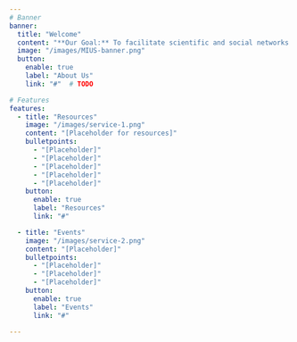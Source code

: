 ```yaml
---
# Banner
banner:
  title: "Welcome"
  content: "**Our Goal:** To facilitate scientific and social networks among graduate students and post doctoral fellows of the M. H. Mohseni Urologic Science (MIUS) Research Centre. "
  image: "/images/MIUS-banner.png"
  button:
    enable: true
    label: "About Us"
    link: "#"  # TODO

# Features
features:
  - title: "Resources"
    image: "/images/service-1.png"
    content: "[Placeholder for resources]"
    bulletpoints:
      - "[Placeholder]"
      - "[Placeholder]"
      - "[Placeholder]"
      - "[Placeholder]"
      - "[Placeholder]"
    button:
      enable: true
      label: "Resources"
      link: "#"

  - title: "Events"
    image: "/images/service-2.png"
    content: "[Placeholder]"
    bulletpoints:
      - "[Placeholder]"
      - "[Placeholder]"
      - "[Placeholder]"
    button:
      enable: true
      label: "Events"
      link: "#"

---
```

